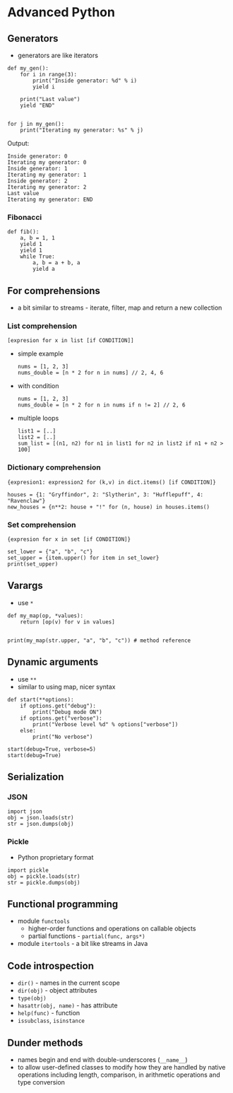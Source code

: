 # Advanced Python

## Generators
- generators are like iterators
```
def my_gen():
    for i in range(3):
        print("Inside generator: %d" % i)
        yield i

    print("Last value")
    yield "END"


for j in my_gen():
    print("Iterating my generator: %s" % j)
```

Output:
```
Inside generator: 0
Iterating my generator: 0
Inside generator: 1
Iterating my generator: 1
Inside generator: 2
Iterating my generator: 2
Last value
Iterating my generator: END
```

### Fibonacci
```
def fib():
    a, b = 1, 1
    yield 1
    yield 1
    while True:
        a, b = a + b, a
        yield a
```

## For comprehensions
- a bit similar to streams - iterate, filter, map and return a new collection

### List comprehension
```
[expresion for x in list [if CONDITION]]
```

- simple example
    ```
    nums = [1, 2, 3]
    nums_double = [n * 2 for n in nums] // 2, 4, 6
    ```
- with condition
    ```
    nums = [1, 2, 3]
    nums_double = [n * 2 for n in nums if n != 2] // 2, 6
    ```
- multiple loops
  ```
  list1 = [..]
  list2 = [..]
  sum_list = [(n1, n2) for n1 in list1 for n2 in list2 if n1 + n2 > 100]
  ```

### Dictionary comprehension
```
{expresion1: expression2 for (k,v) in dict.items() [if CONDITION]}
```

```
houses = {1: "Gryffindor", 2: "Slytherin", 3: "Hufflepuff", 4: "Ravenclaw"}
new_houses = {n**2: house + "!" for (n, house) in houses.items()
```

### Set comprehension
```
{expresion for x in set [if CONDITION]}
```

```
set_lower = {"a", "b", "c"}
set_upper = {item.upper() for item in set_lower}
print(set_upper)
```

## Varargs
- use `*`
```
def my_map(op, *values):
    return [op(v) for v in values]


print(my_map(str.upper, "a", "b", "c")) # method reference
```

## Dynamic arguments
- use `**`
- similar to using map, nicer syntax
```
def start(**options):
    if options.get("debug"):
        print("Debug mode ON")
    if options.get("verbose"):
        print("Verbose level %d" % options["verbose"])
    else:
        print("No verbose")

start(debug=True, verbose=5)
start(debug=True)
```

## Serialization

### JSON
```
import json
obj = json.loads(str)
str = json.dumps(obj)
```

### Pickle
- Python proprietary format
```
import pickle
obj = pickle.loads(str)
str = pickle.dumps(obj)
```

## Functional programming
- module `functools`
    - higher-order functions and operations on callable objects
    - partial functions - `partial(func, args*)`
- module `itertools` - a bit like streams in Java

## Code introspection
- `dir()` - names in the current scope
- `dir(obj)` - object attributes
- `type(obj)`
- `hasattr(obj, name)` - has attribute
- `help(func)` - function
- `issubclass`, `isinstance`

## Dunder methods
- names begin and end with double-underscores (`__name__`)
- to allow user-defined classes to modify how they are handled by native operations including length, comparison, in arithmetic operations and type conversion